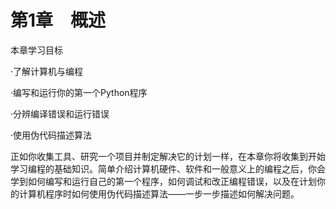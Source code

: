    

# 第1章　概述

本章学习目标

·了解计算机与编程

·编写和运行你的第一个Python程序

·分辨编译错误和运行错误

·使用伪代码描述算法

正如你收集工具、研究一个项目并制定解决它的计划一样，在本章你将收集到开始学习编程的基础知识。简单介绍计算机硬件、软件和一般意义上的编程之后，你会学到如何编写和运行自己的第一个程序，如何调试和改正编程错误，以及在计划你的计算机程序时如何使用伪代码描述算法——一步一步描述如何解决问题。
